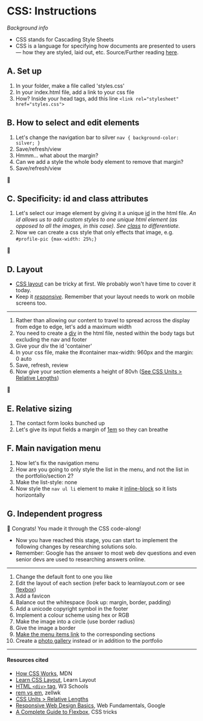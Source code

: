 # CSS: Instructions #

*Background info*
- CSS stands for Cascading Style Sheets
- CSS is a language for specifying how documents are presented to users — how they are styled, laid out, etc. Source/Further reading [here](https://developer.mozilla.org/en-US/docs/Learn/CSS/Introduction_to_CSS/How_CSS_works).

## A. Set up ##
1. In your folder, make a file called 'styles.css'
2. In your index.html file, add a link to your css file
3. How? Inside your head tags, add this line `<link rel="stylesheet" href="styles.css">`

## B. How to select and edit elements ##
1. Let's change the navigation bar to silver
`nav {
  background-color: silver;
  }`
2. Save/refresh/view
3. Hmmm... what about the margin?
4. Can we add a style the whole body element to remove that margin?
5. Save/refresh/view

:speech_balloon:

## C. Specificity: id and class attributes ##
1. Let's select our image element by giving it a unique [id](https://developer.mozilla.org/en-US/docs/Web/HTML/Global_attributes/id) in the html file.<em>
An id allows us to add custom styles to one unique html element (as opposed to all the images, in this case). See [class](https://developer.mozilla.org/en-US/docs/Web/HTML/Global_attributes/class) to differentiate.</em>
2. Now we can create a css style that only effects that image, e.g. `#profile-pic {max-width: 25%;}`

:speech_balloon:

## D. Layout ##
- [CSS layout](http://learnlayout.com/toc.html) can be tricky at first. We probably won't have time to cover it today.
- Keep it [<i>responsive</i>](https://developers.google.com/web/fundamentals/design-and-ux/responsive/). Remember that your layout needs to work on mobile screens too.
---
1. Rather than allowing our content to travel to spread across the display from edge to edge, let's add a maximum width
2. You need to create a [div](https://www.w3schools.com/tags/tag_div.asp) in the html file, nested within the body tags but excluding the nav and footer
3. Give your div the id 'container'
4. In your css file, make the #container max-width: 960px and the margin: 0 auto
5. Save, refresh, review
6. Now give your section elements a height of 80vh ([See CSS Units > Relative Lengths](https://www.w3schools.com/cssref/css_units.asp))

:speech_balloon:

## E. Relative sizing ##
1. The contact form looks bunched up
2. Let's give its input fields a margin of [1em](https://css-tricks.com/confused-rem-em/) so they can breathe

## F. Main navigation menu ##
1. Now let's fix the navigation menu
2. How are you going to only style the list in the menu, and not the list in the portfolio/section 2?
3. Make the list-style: none
4. Now style the `nav ul li` element to make it [inline-block](http://learnlayout.com/inline-block-layout.html) so it lists horizontally


## G. Independent progress

:clap: Congrats! You made it through the CSS code-along!

- Now you have reached this stage, you can start to implement the following changes by researching solutions solo.
- Remember: Google has the answer to most web dev questions and even senior devs are used to researching answers online.
---
1. Change the default font to one you like
2. Edit the layout of each section (refer back to learnlayout.com or see [flexbox](https://css-tricks.com/snippets/css/a-guide-to-flexbox/))
3. Add a favicon
4. Balance out the whitespace (look up: margin, border, padding)
5. Add a unicode copyright symbol in the footer
6. Implement a colour scheme using hex or RGB
7. Make the image into a circle (use border radius)
8. Give the image a border
9. [Make the menu items link](https://way2tutorial.com/html/html_internal_links.php) to the corresponding sections
10. Create a [photo gallery](https://www.w3schools.com/howto/howto_css_portfolio_gallery.asp) instead or in addition to the portfolio

---

#### Resources cited ####
- [How CSS Works](https://developer.mozilla.org/en-US/docs/Learn/CSS/Introduction_to_CSS/How_CSS_works), MDN
- [Learn CSS Layout](http://learnlayout.com/toc.html), Learn Layout
- [HTML `<div>` tag](https://www.w3schools.com/tags/tag_div.asp), W3 Schools
- [rem vs em](https://css-tricks.com/confused-rem-em/), zellwk
- [CSS Units > Relative Lengths](https://www.w3schools.com/cssref/css_units.asp)
- [Responsive Web Design Basics](https://developers.google.com/web/fundamentals/design-and-ux/responsive/), Web Fundamentals, Google
- [A Complete Guide to Flexbox](https://css-tricks.com/snippets/css/a-guide-to-flexbox/), CSS tricks
